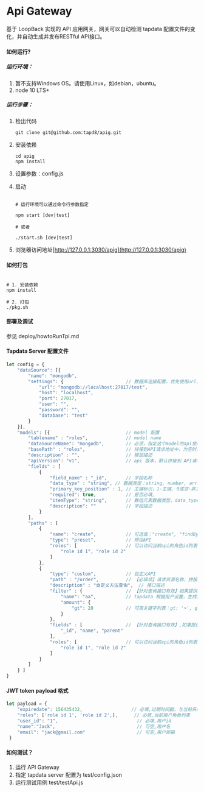 # Api Gateway

基于 LoopBack 实现的 API 应用网关，网关可以自动检测 tapdata 配置文件的变化，并自动生成并发布RESTful API接口。 

#### 如何运行?

##### 运行环境：
1. 暂不支持Windows OS。请使用Linux，如debian，ubuntu。
2. node 10 LTS+

##### 运行步骤：
1. 检出代码
	```shell
	git clone git@github.com:tapd8/apig.git
	```

2. 安装依赖
	```shell
	cd apig
	npm install
	```
3. 设置参数：config.js
4. 启动
	```shell
	
	# 运行环境可以通过命令行参数指定
	
	npm start [dev|test]
	
	# 或者
	
	./start.sh [dev|test]
	```

5. 浏览器访问地址[http://127.0.0.1:3030/apig](http://127.0.0.1:3030/apig)

#### 如何打包

```shell

# 1. 安装依赖
npm install

# 2. 打包
./pkg.sh

```

#### 部署及调试

参见 deploy/howtoRunTpl.md

####  Tapdata Server 配置文件

```javascript
let config = {
	"dataSource": [{
		"name": "mongodb",
		"settings": { 						// 数据库连接配置，优先使用url，url为空时使用其他参数拼接
			"url": "mongodb://localhost:27017/test",
			"host": "localhost",
			"port": 27017,
			"user": "",
			"password": "",
			"database": "test"
		}
	}],
	"models": [{							// model 配置
		"tablename" : "roles",				// model name
		"dataSourceName": "mongodb",		// 必须，指定这个model的api使用那个数据源 
		"basePath" : "roles",				// 拼接到API请求地址中，为空时，默认取值 model name
		"description" : "",					// 模型描述
		"apiVersion": "v1",					// api 版本，默认拼接到 API请求地址中: /api/${apiVersion}/${basePath}
		"fields" : [
			{
				"field_name" : "_id",		// 字段名称
				"data_type" : "string",	// 数据类型：string, number, array
				"primary_key_position" : 1,	// 主键标识，1-主键, 0或空-非主键
				"required": true, 			// 是否必填,
				"itemType": "string",		// 数组元素数据类型，data_type 为 Array 时有效
				"description": ""			// 字段描述
			}
		],
		"paths" : [
			{
				"name": "create",			// 可选值："create", "findById", "updateById", "deleteById", "findPage"
				"type": "preset", 			// 预设API
				"roles": [					// 可以访问当前api的角色id列表
					"role id 1", "role id 2"
				]
			},
			{
				"type": "custom",			// 自定义API
				"path" : "/order",			// 【必填项】请求资源名称，拼接后的REST API URL 为： /api/${apiVersion}/${basePath}/order
				"description" : "自定义方法查询",	// 接口描述
				"filter" : {				// 【针对查询接口有效】如果提供，将会对这个API所有的数据库查询应用此查询条件，与用户查询条件 and 组合
					"name": "aa",			// tapdata 根据用户设置，生成查询条件；主要目的是保留前端灵活性
					"amount": {
						"gt": 20			// 可用关键字列表：gt: '>', gte: '>=', ne: '!=', lt: '<', lte: '<=', like: 'LIKE', nlike: 'NOT LIKE', inq: 'IN', nin: 'NOT IN'
					}
				},
				"fields" : [				// 【针对查询接口有效】,如果提供，查询结果只包含指定的字段
					"_id", "name", "parent"
				],
				"roles": [					// 可以访问当前api的角色id列表
					"role id 1", "role id 2"
				]
			}
		]
	} ]
}

```

#### JWT token payload 格式
```javascript
let payload = {
	"expiredate": 156435432,                  // 必填,过期时间戳，与当前系统时间比较，小于系统时间时，认定为过期
	"roles": ['role id 1', 'role id 2',],      // 必填,当前用户角色列表
	"user_id": "1",								// 必填,用户id
	"name":"Jack",								// 可空,用户名
	"email": "jack@gmail.com"					// 可空,用户邮箱
 }
```

#### 如何测试？

1. 运行 API Gateway
2. 指定 tapdata server 配置为 test/config.json
3. 运行测试用例 test/testApi.js
